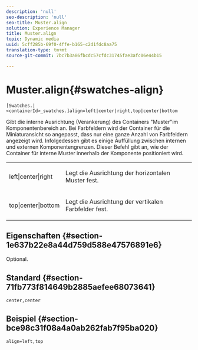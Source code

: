 ```yaml
---
description: 'null'
seo-description: 'null'
seo-title: Muster.align
solution: Experience Manager
title: Muster.align
topic: Dynamic media
uuid: 5cff285b-69f0-4ffe-b165-c2d1fdc8aa75
translation-type: tm+mt
source-git-commit: 7bc7b3a86fbcdc57cfdc31745fae3afc06e44b15

---
```



# Muster.align{#swatches-align}

`[Swatches.|<containerId>_swatches.]align=left|center|right,top|center|bottom`

Gibt die interne Ausrichtung (Verankerung) des Containers &quot;Muster&quot;im Komponentenbereich an. Bei Farbfeldern wird der Container für die Miniaturansicht so angepasst, dass nur eine ganze Anzahl von Farbfeldern angezeigt wird. Infolgedessen gibt es einige Auffüllung zwischen internen und externen Komponentengrenzen. Dieser Befehl gibt an, wie der Container für interne Muster innerhalb der Komponente positioniert wird.

<table id="table_58D88FF5F83A4ABA928695B5AFF97354"> 
 <tbody> 
  <tr> 
   <td> <p> <span class="codeph"> left|center|right</span> </p> </td> 
   <td> <p> Legt die Ausrichtung der horizontalen Muster fest. </p> </td> 
  </tr> 
  <tr> 
   <td> <p><span class="codeph"> top|center|bottom</span> </p> </td> 
   <td> <p> Legt die Ausrichtung der vertikalen Farbfelder fest. </p> </td> 
  </tr> 
 </tbody> 
</table>

## Eigenschaften {#section-1e637b22e8a44d759d588e47576891e6}

Optional.

## Standard {#section-71fb773f814649b2885aefee68073641}

`center,center`

## Beispiel {#section-bce98c31f08a4a0ab262fab7f95ba020}

`align=left,top`
